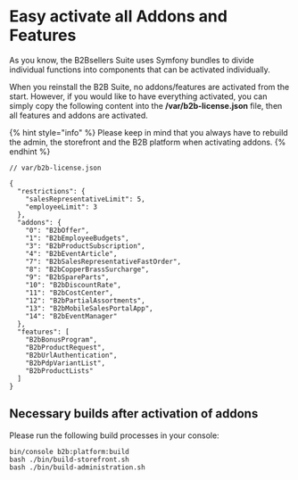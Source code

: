 # Easy activate all Addons and Features

As you know, the B2Bsellers Suite uses Symfony bundles to divide individual functions into components that can be activated individually.

When you reinstall the B2B Suite, no addons/features are activated from the start. However, if you would like to have everything activated, you can simply copy the following content into the **/var/b2b-license.json** file, then all features and addons are activated.



{% hint style="info" %}
Please keep in mind that you always have to rebuild the admin, the storefront and the B2B platform when activating addons.
{% endhint %}

```
// var/b2b-license.json

{
  "restrictions": {
    "salesRepresentativeLimit": 5,
    "employeeLimit": 3
  },
  "addons": {
    "0": "B2bOffer",
    "1": "B2bEmployeeBudgets",
    "3": "B2bProductSubscription",
    "4": "B2bEventArticle",
    "7": "B2bSalesRepresentativeFastOrder",
    "8": "B2bCopperBrassSurcharge",
    "9": "B2bSpareParts",
    "10": "B2bDiscountRate",
    "11": "B2bCostCenter",
    "12": "B2bPartialAssortments",
    "13": "B2bMobileSalesPortalApp",
    "14": "B2bEventManager"
  },
  "features": [
    "B2bBonusProgram",
    "B2bProductRequest",
    "B2bUrlAuthentication",
    "B2bPdpVariantList",
    "B2bProductLists"
  ]
}
```

## Necessary builds after activation of addons

Please run the following build processes in your console:

```
bin/console b2b:platform:build
bash ./bin/build-storefront.sh
bash ./bin/build-administration.sh
```

